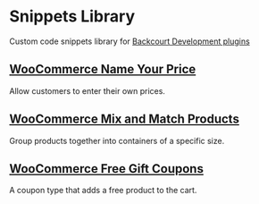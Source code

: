 # Snippets Library
Custom code snippets library for [Backcourt Development plugins](https://woocommerce.com/vendor/backcourt-development/)

## [WooCommerce Name Your Price](name-your-price)
Allow customers to enter their own prices.

## [WooCommerce Mix and Match Products](mix-and-match)
Group products together into containers of a specific size.

## [WooCommerce Free Gift Coupons](free-gift-coupons)
A coupon type that adds a free product to the cart.